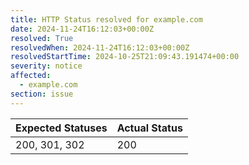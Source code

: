 ```yaml
---
title: HTTP Status resolved for example.com
date: 2024-11-24T16:12:03+00:00Z
resolved: True
resolvedWhen: 2024-11-24T16:12:03+00:00Z
resolvedStartTime: 2024-10-25T21:09:43.191474+00:00
severity: notice
affected:
  - example.com
section: issue
---
```


| Expected Statuses | Actual Status  |
|-------------------|----------------|
| 200, 301, 302 | 200 |
